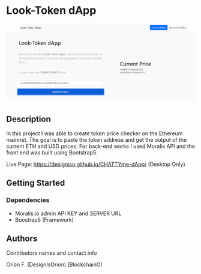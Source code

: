 # Look-Token dApp

<img src="https://github.com/designisO/Look-Token-dApp/blob/main/screenshot.png">



## Description

In this project I was able to create token price checker on the Ethereum mainnet. The goal is to paste the token address and get the output of the current ETH and USD prices. For back-end works I used Moralis API and the front end was built using Bootstrap5.

Live Page:  https://designiso.github.io/CHATTYme-dApp/ (Desktop Only)

## Getting Started

### Dependencies

* Moralis.io admin API KEY and SERVER URL
* Boostrap5 (Framework)


## Authors

Contributors names and contact info

Orion F.
(DesignIsOrion)
(BlockchainO)
